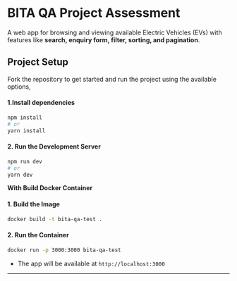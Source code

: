 # BITA QA Project Assessment


A web app for browsing and viewing available Electric Vehicles (EVs) with features like **search, enquiry form, filter, sorting, and pagination**. 


## Project Setup
Fork the repository to get started and run the project using the available options,

#### 1.Install dependencies

```bash
npm install
# or
yarn install
```

#### 2. Run the Development Server

```bash
npm run dev
# or
yarn dev
```

**With Build Docker Container**

#### 1. Build the Image
```bash
docker build -t bita-qa-test .
```

#### 2. Run the Container
```bash
docker run -p 3000:3000 bita-qa-test
```

- The app will be available at `http://localhost:3000`

---
